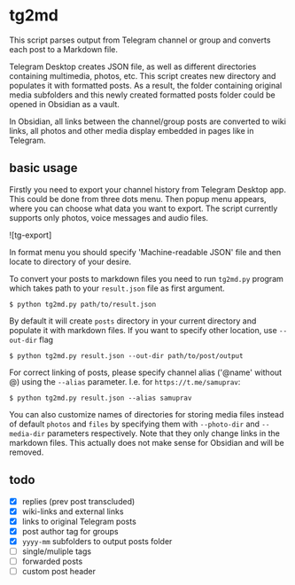# tg2md

This script parses output from Telegram channel or group and converts each post to
a Markdown file.

Telegram Desktop creates JSON file, as well as different directories containing
multimedia, photos, etc. This script creates new directory and populates it with
formatted posts. As a result, the folder containing original media subfolders
and this newly created formatted posts folder could be opened in Obsidian as a vault.

In Obsidian, all links between the channel/group posts are converted to wiki links,
all photos and other media display embedded in pages like in Telegram.

## basic usage

Firstly you need to export your channel history from Telegram Desktop app.
This could be done from three dots menu. Then popup menu appears, where
you can choose what data you want to export. The script currently supports
only photos, voice messages and audio files.

![tg-export]

In format menu you should specify 'Machine-readable JSON' file and then
locate to directory of your desire.

To convert your posts to markdown files you need to run `tg2md.py` program
which takes path to your `result.json` file as first argument.

```console
$ python tg2md.py path/to/result.json
```

By default it will create `posts` directory in your current directory
and populate it with markdown files. If you want to specify other location,
use `--out-dir` flag

```console
$ python tg2md.py result.json --out-dir path/to/post/output
```

For correct linking of posts, please specify channel alias ('@name' without @)
using the `--alias` parameter. I.e. for `https://t.me/samuprav`:

```console
$ python tg2md.py result.json --alias samuprav
```

You can also customize names of directories for storing media files instead
of default `photos` and `files` by specifying them with `--photo-dir` and
`--media-dir` parameters respectively. Note that they only change links in the
markdown files. This actually does not make sense for Obsidian and will be removed.

## todo

- [x] replies (prev post transcluded)
- [x] wiki-links and external links
- [x] links to original Telegram posts
- [x] post author tag for groups
- [x] `yyyy-mm` subfolders to output posts folder
- [ ] single/muliple tags
- [ ] forwarded posts
- [ ] custom post header
